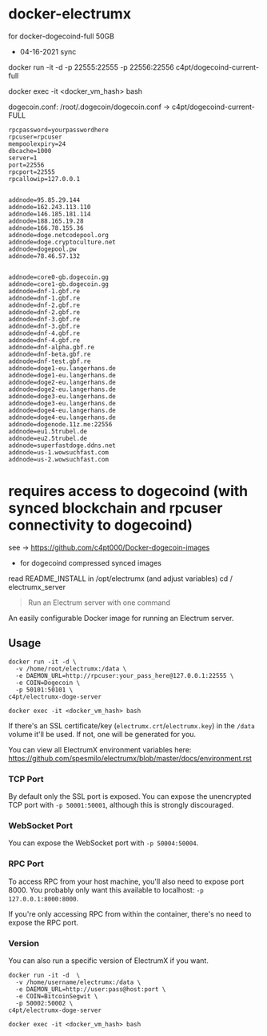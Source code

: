 
# docker-electrumx

for docker-dogecoind-full 50GB 
 
 * 04-16-2021 sync
 
 docker run -it -d -p 22555:22555 -p 22556:22556 c4pt/dogecoind-current-full
 
 docker exec -it <docker_vm_hash> bash
 

dogecoin.conf: /root/.dogecoin/dogecoin.conf -> c4pt/dogecoind-current-FULL
```
rpcpassword=yourpasswordhere
rpcuser=rpcuser
mempoolexpiry=24
dbcache=1000
server=1
port=22556
rpcport=22555
rpcallowip=127.0.0.1


addnode=95.85.29.144
addnode=162.243.113.110
addnode=146.185.181.114
addnode=188.165.19.28
addnode=166.78.155.36
addnode=doge.netcodepool.org
addnode=doge.cryptoculture.net
addnode=dogepool.pw
addnode=78.46.57.132


addnode=core0-gb.dogecoin.gg
addnode=core1-gb.dogecoin.gg
addnode=dnf-1.gbf.re
addnode=dnf-1.gbf.re
addnode=dnf-2.gbf.re
addnode=dnf-2.gbf.re
addnode=dnf-3.gbf.re
addnode=dnf-3.gbf.re
addnode=dnf-4.gbf.re
addnode=dnf-4.gbf.re
addnode=dnf-alpha.gbf.re
addnode=dnf-beta.gbf.re
addnode=dnf-test.gbf.re
addnode=doge1-eu.langerhans.de
addnode=doge1-eu.langerhans.de
addnode=doge2-eu.langerhans.de
addnode=doge2-eu.langerhans.de
addnode=doge3-eu.langerhans.de
addnode=doge3-eu.langerhans.de
addnode=doge4-eu.langerhans.de
addnode=doge4-eu.langerhans.de
addnode=dogenode.11z.me:22556
addnode=eu1.5trubel.de
addnode=eu2.5trubel.de
addnode=superfastdoge.ddns.net
addnode=us-1.wowsuchfast.com
addnode=us-2.wowsuchfast.com
```

# requires access to dogecoind (with synced blockchain and rpcuser connectivity to dogecoind)

see -> https://github.com/c4pt000/Docker-dogecoin-images

* for dogecoind compressed synced images

 read README_INSTALL in /opt/electrumx (and adjust variables)
 cd /
 electrumx_server 
 
> Run an Electrum server with one command

An easily configurable Docker image for running an Electrum server.

## Usage

```
docker run -it -d \
  -v /home/root/electrumx:/data \
  -e DAEMON_URL=http://rpcuser:your_pass_here@127.0.0.1:22555 \
  -e COIN=Dogecoin \
  -p 50101:50101 \
c4pt/electrumx-doge-server

docker exec -it <docker_vm_hash> bash
```

If there's an SSL certificate/key (`electrumx.crt`/`electrumx.key`) in the `/data` volume it'll be used. If not, one will be generated for you.

You can view all ElectrumX environment variables here: https://github.com/spesmilo/electrumx/blob/master/docs/environment.rst

### TCP Port

By default only the SSL port is exposed. You can expose the unencrypted TCP port with `-p 50001:50001`, although this is strongly discouraged.

### WebSocket Port

You can expose the WebSocket port with `-p 50004:50004`.

### RPC Port

To access RPC from your host machine, you'll also need to expose port 8000. You probably only want this available to localhost: `-p 127.0.0.1:8000:8000`.

If you're only accessing RPC from within the container, there's no need to expose the RPC port.

### Version

You can also run a specific version of ElectrumX if you want.

```
docker run -it -d  \
  -v /home/username/electrumx:/data \
  -e DAEMON_URL=http://user:pass@host:port \
  -e COIN=BitcoinSegwit \
  -p 50002:50002 \
c4pt/electrumx-doge-server

docker exec -it <docker_vm_hash> bash
```

